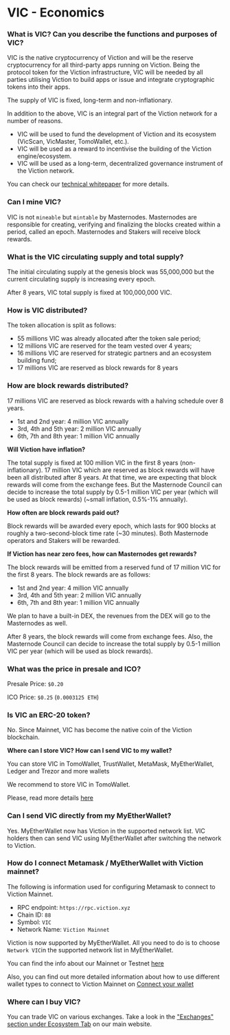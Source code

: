 # VIC - Economics

### **What is VIC? Can you describe the functions and purposes of VIC?**

VIC is the native cryptocurrency of Viction and will be the reserve cryptocurrency for all third-party apps running on Viction. Being the protocol token for the Viction infrastructure, VIC will be needed by all parties utilising Viction to build apps or issue and integrate cryptographic tokens into their apps.

The supply of VIC is fixed, long-term and non-inflationary.

In addition to the above, VIC is an integral part of the Viction network for a number of reasons.

* VIC will be used to fund the development of Viction and its ecosystem (VicScan, VicMaster, TomoWallet, etc.).
* VIC will be used as a reward to incentivise the building of the Viction engine/ecosystem.
* VIC will be used as a long-term, decentralized governance instrument of the Viction network.

You can check our [technical whitepaper](https://viction.xyz/files/technical-whitepaper-1.0.pdf) for more details.

### **Can I mine VIC?**

VIC is not `mineable` but `mintable` by Masternodes. Masternodes are responsible for creating, verifying and finalizing the blocks created within a period, called an epoch. Masternodes and Stakers will receive block rewards.

### **What is the VIC circulating supply and total supply?**

The initial circulating supply at the genesis block was 55,000,000 but the current circulating supply is increasing every epoch.

After 8 years, VIC total supply is fixed at 100,000,000 VIC.

### **How is VIC distributed?**

The token allocation is split as follows:

* 55 millions VIC was already allocated after the token sale period;
* 12 millions VIC are reserved for the team vested over 4 years;
* 16 millions VIC are reserved for strategic partners and an ecosystem building fund;
* 17 millions VIC are reserved as block rewards for 8 years

### **How are block rewards distributed?**

17 millions VIC are reserved as block rewards with a halving schedule over 8 years.

* 1st and 2nd year: 4 million VIC annually
* 3rd, 4th and 5th year: 2 million VIC annually
* 6th, 7th and 8th year: 1 million VIC annually

**Will Viction have inflation?**

The total supply is fixed at 100 million VIC in the first 8 years (non-inflationary). 17 million VIC which are reserved as block rewards will have been all distributed after 8 years. At that time, we are expecting that block rewards will come from the exchange fees. But the Masternode Council can decide to increase the total supply by 0.5-1 million VIC per year (which will be used as block rewards) (\~small inflation, 0.5%-1% annually).

**How often are block rewards paid out?**

Block rewards will be awarded every epoch, which lasts for 900 blocks at roughly a two-second-block time rate (\~30 minutes). Both Masternode operators and Stakers will be rewarded.

**If Viction has near zero fees, how can Masternodes get rewards?**

The block rewards will be emitted from a reserved fund of 17 million VIC for the first 8 years. The block rewards are as follows:

* 1st and 2nd year: 4 million VIC annually
* 3rd, 4th and 5th year: 2 million VIC annually
* 6th, 7th and 8th year: 1 million VIC annually

We plan to have a built-in DEX, the revenues from the DEX will go to the Masternodes as well.

After 8 years, the block rewards will come from exchange fees. Also, the Masternode Council can decide to increase the total supply by 0.5-1 million VIC per year (which will be used as block rewards).

### **What was the price in presale and ICO?**

Presale Price: `$0.20`

ICO Price: `$0.25` (`0.0003125 ETH`)

### **Is VIC an ERC-20 token?**

No. Since Mainnet, VIC has become the native coin of the Viction blockchain.

**Where can I store VIC? How can I send VIC to my wallet?**

You can store VIC in TomoWallet, TrustWallet, MetaMask, MyEtherWallet, Ledger and Trezor and more wallets

We recommend to store VIC in TomoWallet.

Please, read more details [here](broken-reference)

### **Can I send VIC directly from my MyEtherWallet?**

Yes. MyEtherWallet now has Viction in the supported network list. VIC holders then can send VIC using MyEtherWallet after switching the network to Viction.

### **How do I connect Metamask / MyEtherWallet with Viction mainnet?**

The following is information used for configuring Metamask to connect to Viction Mainnet.

* RPC endpoint: `https://rpc.viction.xyz`
* Chain ID: `88`
* Symbol: `VIC`
* Network Name: `Viction Mainnet`

Viction is now supported by MyEtherWallet. All you need to do is to choose `Network VIC`in the supported network list in MyEtherWallet.

You can find the info about our Mainnet or Testnet [here](broken-reference)

Also, you can find out more detailed information about how to use different wallet types to connect to Viction Mainnet on [Connect your wallet](../../general/how-to-connect-to-Viction-network/)

### **Where can I buy VIC?**

You can trade VIC on various exchanges. Take a look in the ["Exchanges" section under Ecosystem Tab](https://viction.xyz/ecosystem/) on our main website.
